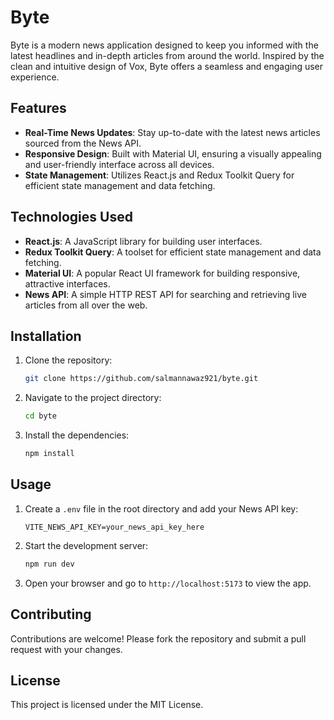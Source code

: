 # Byte

Byte is a modern news application designed to keep you informed with the latest headlines and in-depth articles from around the world. Inspired by the clean and intuitive design of Vox, Byte offers a seamless and engaging user experience.

## Features

- **Real-Time News Updates**: Stay up-to-date with the latest news articles sourced from the News API.
- **Responsive Design**: Built with Material UI, ensuring a visually appealing and user-friendly interface across all devices.
- **State Management**: Utilizes React.js and Redux Toolkit Query for efficient state management and data fetching.

## Technologies Used

- **React.js**: A JavaScript library for building user interfaces.
- **Redux Toolkit Query**: A toolset for efficient state management and data fetching.
- **Material UI**: A popular React UI framework for building responsive, attractive interfaces.
- **News API**: A simple HTTP REST API for searching and retrieving live articles from all over the web.

## Installation

1. Clone the repository:
   ```bash
   git clone https://github.com/salmannawaz921/byte.git
   ```
2. Navigate to the project directory:
   ```bash
   cd byte
   ```
3. Install the dependencies:
   ```bash
   npm install
   ```

## Usage

1. Create a `.env` file in the root directory and add your News API key:
   ```env
   VITE_NEWS_API_KEY=your_news_api_key_here
   ```
2. Start the development server:
   ```bash
   npm run dev
   ```
3. Open your browser and go to `http://localhost:5173` to view the app.

## Contributing

Contributions are welcome! Please fork the repository and submit a pull request with your changes.

## License

This project is licensed under the MIT License.
